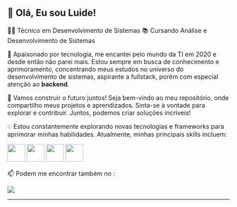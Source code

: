 ## 👋 Olá, Eu sou Luide!

👨‍💻 Técnico em Desenvolvimento de Sistemas
📚 Cursando Análise e Desenvolvimento de Sistemas

🌱 Apaixonado por tecnologia, me encantei pelo mundo da TI em 2020 e desde então não parei mais. Estou sempre em busca de conhecimento e aprimoramento, concentrando meus estudos no universo do desenvolvimento de sistemas, aspirante a fullstack, porém com especial atenção ao **backend**.

🚀 Vamos construir o futuro juntos! Seja bem-vindo ao meu repositório, onde compartilho meus projetos e aprendizados. Sinta-se à vontade para explorar e contribuir. Juntos, podemos criar soluções incríveis!

💡 Estou constantemente explorando novas tecnologias e frameworks para aprimorar minhas habilidades. Atualmente, minhas principais skills incluem:

<div display="inline">
<img width="40" height="40" src="https://cdn.jsdelivr.net/gh/devicons/devicon/icons/html5/html5-original.svg" />
<img width="40" height="40" src="https://cdn.jsdelivr.net/gh/devicons/devicon/icons/css3/css3-original.svg" />
<img width="40" height="40" src="https://cdn.jsdelivr.net/gh/devicons/devicon/icons/javascript/javascript-original.svg" />
<img width="40" height="40" src="https://cdn.jsdelivr.net/gh/devicons/devicon/icons/nodejs/nodejs-plain-wordmark.svg" />   
</div>

📫 Podem me encontrar também no :
<div>
<a href="https://www.linkedin.com/in/luide-santos-de-jesus/" target="_blank">
  <img src="https://img.shields.io/badge/linkedin-%230077B5.svg?style=for-the-badge&logo=linkedin&logoColor=white">
</a>
</div>

<hr>
  
